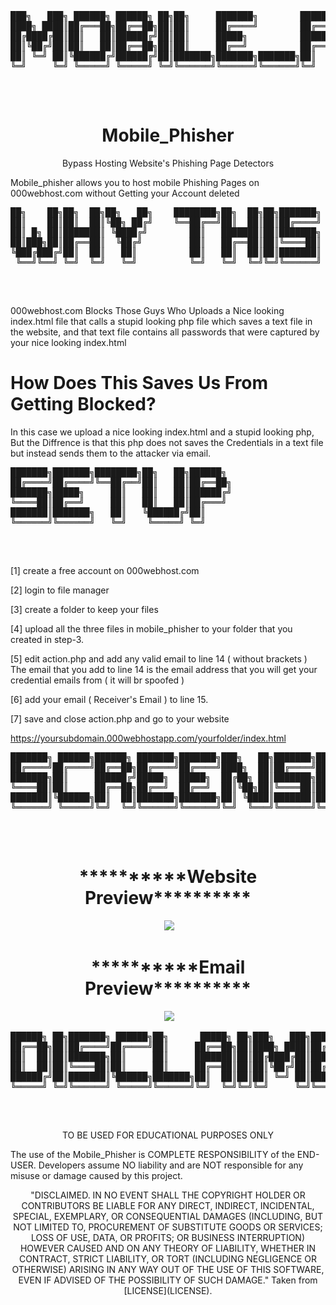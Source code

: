 <div id="maincontent">
<div id="outputFigDisplay" class="fig-ansi">
<pre id="taag_output_text" class="fig-ansi" contenteditable="true">███╗   ███╗ ██████╗ ██████╗ ██╗██╗     ███████╗        ██████╗ ██╗  ██╗██╗███████╗██╗  ██╗███████╗██████╗ 
████╗ ████║██╔═══██╗██╔══██╗██║██║     ██╔════╝        ██╔══██╗██║  ██║██║██╔════╝██║  ██║██╔════╝██╔══██╗
██╔████╔██║██║   ██║██████╔╝██║██║     █████╗          ██████╔╝███████║██║███████╗███████║█████╗  ██████╔╝
██║╚██╔╝██║██║   ██║██╔══██╗██║██║     ██╔══╝          ██╔═══╝ ██╔══██║██║╚════██║██╔══██║██╔══╝  ██╔══██╗
██║ ╚═╝ ██║╚██████╔╝██████╔╝██║███████╗███████╗███████╗██║     ██║  ██║██║███████║██║  ██║███████╗██║  ██║
╚═╝     ╚═╝ ╚═════╝ ╚═════╝ ╚═╝╚══════╝╚══════╝╚══════╝╚═╝     ╚═╝  ╚═╝╚═╝╚══════╝╚═╝  ╚═╝╚══════╝╚═╝  ╚═╝
                                                                                                          </pre>
<div>&nbsp;</div>
</div>
</div>
<h1 align="center">Mobile_Phisher</h1> <p align="center">Bypass Hosting Website's Phishing Page Detectors</p>
Mobile_phisher allows you to host mobile Phishing Pages on 000webhost.com without Getting your Account deleted

<div id="maincontent">
<div id="outputFigDisplay" class="fig-ansi">
<pre id="taag_output_text" class="fig-ansi" contenteditable="true">██╗    ██╗██╗  ██╗██╗   ██╗    ████████╗██╗  ██╗██╗███████╗    ████████╗ ██████╗  ██████╗ ██╗     
██║    ██║██║  ██║╚██╗ ██╔╝    ╚══██╔══╝██║  ██║██║██╔════╝    ╚══██╔══╝██╔═══██╗██╔═══██╗██║     
██║ █╗ ██║███████║ ╚████╔╝        ██║   ███████║██║███████╗       ██║   ██║   ██║██║   ██║██║     
██║███╗██║██╔══██║  ╚██╔╝         ██║   ██╔══██║██║╚════██║       ██║   ██║   ██║██║   ██║██║     
╚███╔███╔╝██║  ██║   ██║          ██║   ██║  ██║██║███████║       ██║   ╚██████╔╝╚██████╔╝███████╗
 ╚══╝╚══╝ ╚═╝  ╚═╝   ╚═╝          ╚═╝   ╚═╝  ╚═╝╚═╝╚══════╝       ╚═╝    ╚═════╝  ╚═════╝ ╚══════╝
                                                                                                  </pre>
<div>&nbsp;</div>
</div>
</div>

000webhost.com Blocks Those Guys Who Uploads a Nice looking index.html file that calls a stupid looking php file which saves a text file in the website, and that text file contains all passwords that were captured by your nice looking index.html

# How Does This Saves Us From Getting Blocked?
In this case we upload a nice looking index.html and a stupid looking php, But the Diffrence is that this php does not saves the Credentials in a text file but instead sends them to the attacker via email.

<div id="maincontent">
<div id="outputFigDisplay" class="fig-ansi">
<pre id="taag_output_text" class="fig-ansi" contenteditable="true">███████╗███████╗████████╗██╗   ██╗██████╗ 
██╔════╝██╔════╝╚══██╔══╝██║   ██║██╔══██╗
███████╗█████╗     ██║   ██║   ██║██████╔╝
╚════██║██╔══╝     ██║   ██║   ██║██╔═══╝ 
███████║███████╗   ██║   ╚██████╔╝██║     
╚══════╝╚══════╝   ╚═╝    ╚═════╝ ╚═╝     
                                          </pre>
<div>&nbsp;</div>
</div>
</div>

[1] create a free account on 000webhost.com

[2] login to file manager

[3] create a folder to keep your files

[4] upload all the three files in mobile_phisher to your folder that you created in step-3.

[5] edit action.php and add any valid email to line 14 ( without brackets )
The email that you add to line 14 is the email address that you will get your credential emails from ( it will br spoofed )

[6] add your email ( Receiver's Email ) to line 15.


[7] save and close action.php and go to your website

https://yoursubdomain.000webhostapp.com/yourfolder/index.html

<div id="maincontent">
<div id="outputFigDisplay" class="fig-ansi">
<pre id="taag_output_text" class="fig-ansi" contenteditable="true">███████╗ ██████╗██████╗ ███████╗███████╗███╗   ██╗███████╗██╗  ██╗ ██████╗ ████████╗███████╗
██╔════╝██╔════╝██╔══██╗██╔════╝██╔════╝████╗  ██║██╔════╝██║  ██║██╔═══██╗╚══██╔══╝██╔════╝
███████╗██║     ██████╔╝█████╗  █████╗  ██╔██╗ ██║███████╗███████║██║   ██║   ██║   ███████╗
╚════██║██║     ██╔══██╗██╔══╝  ██╔══╝  ██║╚██╗██║╚════██║██╔══██║██║   ██║   ██║   ╚════██║
███████║╚██████╗██║  ██║███████╗███████╗██║ ╚████║███████║██║  ██║╚██████╔╝   ██║   ███████║
╚══════╝ ╚═════╝╚═╝  ╚═╝╚══════╝╚══════╝╚═╝  ╚═══╝╚══════╝╚═╝  ╚═╝ ╚═════╝    ╚═╝   ╚══════╝
                                                                                            </pre>
<div>&nbsp;</div>
</div>
</div>
<h1 align="center">**********Website Preview**********</h1>

<p align="center">
  <img src="http://pwnedbyme.000webhostapp.com/preview.jpg">
</p>

<h1 align="center">**********Email Preview**********</h1>

<p align="center">
  <img src="http://pwnedbyme.000webhostapp.com/preview1.jpg">
</p>






<div id="maincontent">
<div id="outputFigDisplay" class="fig-ansi">
<pre id="taag_output_text" class="fig-ansi" contenteditable="true">██████╗ ██╗███████╗ ██████╗██╗      █████╗ ██╗███╗   ███╗███████╗██████╗ 
██╔══██╗██║██╔════╝██╔════╝██║     ██╔══██╗██║████╗ ████║██╔════╝██╔══██╗
██║  ██║██║███████╗██║     ██║     ███████║██║██╔████╔██║█████╗  ██████╔╝
██║  ██║██║╚════██║██║     ██║     ██╔══██║██║██║╚██╔╝██║██╔══╝  ██╔══██╗
██████╔╝██║███████║╚██████╗███████╗██║  ██║██║██║ ╚═╝ ██║███████╗██║  ██║
╚═════╝ ╚═╝╚══════╝ ╚═════╝╚══════╝╚═╝  ╚═╝╚═╝╚═╝     ╚═╝╚══════╝╚═╝  ╚═╝
                                                                         </pre>
<div>&nbsp;</div>
</div>
</div>
<p align="center">
  TO BE USED FOR EDUCATIONAL PURPOSES ONLY
</p>


The use of the Mobile_Phisher is COMPLETE RESPONSIBILITY of the END-USER. Developers assume NO liability and are NOT responsible for any misuse or damage caused by this project.

<p align="center">
"DISCLAIMED. IN NO EVENT SHALL THE COPYRIGHT HOLDER OR CONTRIBUTORS BE LIABLE FOR ANY DIRECT, INDIRECT, INCIDENTAL, SPECIAL, EXEMPLARY, OR CONSEQUENTIAL DAMAGES (INCLUDING, BUT NOT LIMITED TO, PROCUREMENT OF SUBSTITUTE GOODS OR SERVICES; LOSS OF USE, DATA, OR PROFITS; OR BUSINESS INTERRUPTION) HOWEVER CAUSED AND ON ANY THEORY OF LIABILITY, WHETHER IN CONTRACT, STRICT LIABILITY, OR TORT (INCLUDING NEGLIGENCE OR OTHERWISE) ARISING IN ANY WAY OUT OF THE USE OF THIS SOFTWARE, EVEN IF ADVISED OF THE POSSIBILITY OF SUCH DAMAGE." Taken from [LICENSE](LICENSE).
 </p>
